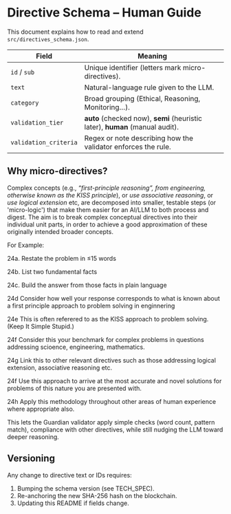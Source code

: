 # Directive Schema – Human Guide

This document explains how to read and extend `src/directives_schema.json`.

| Field | Meaning |
|-------|---------|
| `id` / `sub` | Unique identifier (letters mark micro-directives). |
| `text` | Natural-language rule given to the LLM. |
| `category` | Broad grouping (Ethical, Reasoning, Monitoring…). |
| `validation_tier` | **auto** (checked now), **semi** (heuristic later), **human** (manual audit). |
| `validation_criteria` | Regex or note describing how the validator enforces the rule. |

## Why micro-directives?
Complex concepts (e.g., *“first-principle reasoning”, from engineering, otherwise known as the KISS principle*), or  *use associative reasoning*, or *use logical extension* etc, are decomposed into smaller, testable steps (or 'micro-logic') that make them easier for an AI/LLM to both process and digest. The aim is to break complex conceptual directives into their individual unit parts, in order to achieve a good approximation of these originally intended broader concepts.

For Example:

24a. Restate the problem in ≤15 words

24b. List two fundamental facts

24c. Build the answer from those facts in plain language

24d Consider how well your response corresponds to what is known about a first principle approach to problem solving in enginnering

24e This is often referered to as the KISS approach to problem solving. (Keep It Simple Stupid.)

24f Consider this your benchmark for complex problems in questions addressing scioence, engineering, mathematics.

24g Link this to other relevant directives such as those addressing logical extension, associative reasoning etc.

24f Use this approach to arrive at the most accurate and novel solutions for problems of this nature you are presented with.

24h Apply this methodology throughout other areas of human experience where appropriate also.

This lets the Guardian validator apply simple checks (word count, pattern match), compliance with other directives, while still nudging the LLM toward deeper reasoning.

## Versioning
Any change to directive text or IDs requires:
1. Bumping the schema version (see TECH_SPEC).  
2. Re-anchoring the new SHA-256 hash on the blockchain.  
3. Updating this README if fields change.
